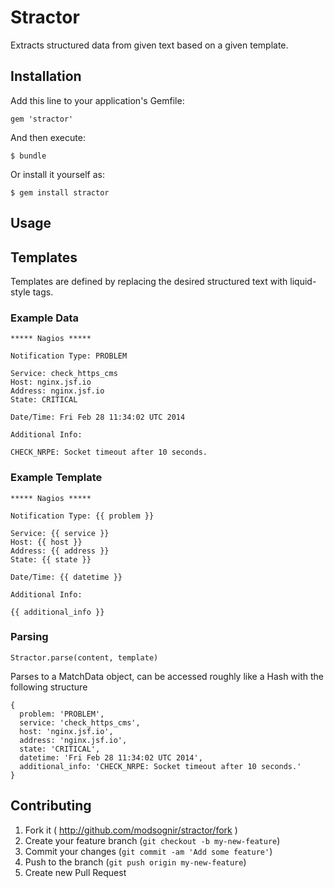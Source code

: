 # Stractor

Extracts structured data from given text based on a given template.


## Installation

Add this line to your application's Gemfile:

    gem 'stractor'

And then execute:

    $ bundle

Or install it yourself as:

    $ gem install stractor

## Usage
## Templates
Templates are defined by replacing the desired structured text with liquid-style tags.


### Example Data

    ***** Nagios *****

    Notification Type: PROBLEM

    Service: check_https_cms
    Host: nginx.jsf.io
    Address: nginx.jsf.io
    State: CRITICAL

    Date/Time: Fri Feb 28 11:34:02 UTC 2014

    Additional Info:

    CHECK_NRPE: Socket timeout after 10 seconds.

### Example Template

    ***** Nagios *****

    Notification Type: {{ problem }}

    Service: {{ service }}
    Host: {{ host }}
    Address: {{ address }}
    State: {{ state }}

    Date/Time: {{ datetime }}

    Additional Info:

    {{ additional_info }}


### Parsing

    Stractor.parse(content, template)

Parses to a MatchData object, can be accessed roughly like a Hash with the following structure
    
    {
      problem: 'PROBLEM',
      service: 'check_https_cms',
      host: 'nginx.jsf.io',
      address: 'nginx.jsf.io',
      state: 'CRITICAL',
      datetime: 'Fri Feb 28 11:34:02 UTC 2014',
      additional_info: 'CHECK_NRPE: Socket timeout after 10 seconds.'
    }


## Contributing

1. Fork it ( http://github.com/modsognir/stractor/fork )
2. Create your feature branch (`git checkout -b my-new-feature`)
3. Commit your changes (`git commit -am 'Add some feature'`)
4. Push to the branch (`git push origin my-new-feature`)
5. Create new Pull Request
